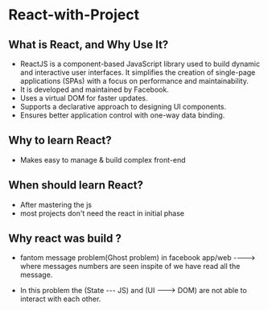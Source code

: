# React-with-Project
## What is React, and Why Use It?
- ReactJS is a component-based JavaScript library used to build dynamic and interactive user interfaces. It simplifies the creation of single-page applications (SPAs) with a focus on performance and maintainability.
- It is developed and maintained by Facebook.
- Uses a virtual DOM for faster updates.
- Supports a declarative approach to designing UI components.
- Ensures better application control with one-way data binding.

## Why to learn React?
- Makes easy to manage & build complex front-end

## When should learn React?
- After mastering the js
- most projects don't need the react in initial phase

## Why react was build ?
- fantom message problem(Ghost problem) in facebook app/web ----> where messages numbers are seen inspite of we have read all the message.

- In this problem the (State --- JS)  and (UI ---> DOM) are not able to interact with each other.
